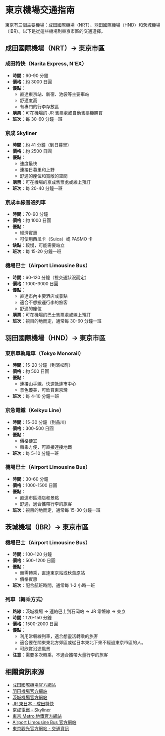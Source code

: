 # 東京機場交通指南

東京有三個主要機場：成田國際機場（NRT）、羽田國際機場（HND）和茨城機場（IBR）。以下是從這些機場到東京市區的交通選擇。

## 成田國際機場（NRT）→ 東京市區

### 成田特快（Narita Express, N'EX）

- **時間**：60-90 分鐘
- **價格**：約 3000 日圓
- **優點**：
  - 直達東京站、新宿、池袋等主要車站
  - 舒適度高
  - 有專門的行李存放區
- **購票**：可在機場的 JR 售票處或自動售票機購買
- **班次**：每 30-60 分鐘一班

### 京成 Skyliner

- **時間**：約 41 分鐘（到日暮里）
- **價格**：約 2500 日圓
- **優點**：
  - 速度最快
  - 連接日暮里和上野
  - 舒適的座位和寬敞的空間
- **購票**：可在機場的京成售票處或線上預訂
- **班次**：每 20-40 分鐘一班

### 京成本線普通列車

- **時間**：70-90 分鐘
- **價格**：約 1000 日圓
- **優點**：
  - 經濟實惠
  - 可使用西瓜卡（Suica）或 PASMO 卡
- **缺點**：較慢，可能需要站立
- **班次**：每 15-20 分鐘一班

### 機場巴士（Airport Limousine Bus）

- **時間**：60-120 分鐘（視交通狀況而定）
- **價格**：1000-3000 日圓
- **優點**：
  - 直達市內主要酒店或景點
  - 適合不想搬運行李的旅客
  - 舒適的座位
- **購票**：可在機場的巴士售票處或線上預訂
- **班次**：視目的地而定，通常每 30-60 分鐘一班

## 羽田國際機場（HND）→ 東京市區

### 東京單軌電車（Tokyo Monorail）

- **時間**：15-20 分鐘（到濱松町）
- **價格**：約 500 日圓
- **優點**：
  - 連接山手線，快速抵達市中心
  - 景色優美，可欣賞東京灣
- **班次**：每 4-10 分鐘一班

### 京急電鐵（Keikyu Line）

- **時間**：15-30 分鐘（到品川）
- **價格**：300-500 日圓
- **優點**：
  - 價格便宜
  - 轉乘方便，可直接連接地鐵
- **班次**：每 5-10 分鐘一班

### 機場巴士（Airport Limousine Bus）

- **時間**：30-60 分鐘
- **價格**：1000-1500 日圓
- **優點**：
  - 直達市區酒店和景點
  - 舒適，適合攜帶行李的旅客
- **班次**：視目的地而定，通常每 15-30 分鐘一班

## 茨城機場（IBR）→ 東京市區

### 機場巴士（Airport Limousine Bus）

- **時間**：100-120 分鐘
- **價格**：500-1200 日圓
- **優點**：
  - 無需轉乘，直達東京站或秋葉原站
  - 價格實惠
- **班次**：配合航班時間，通常每 1-2 小時一班

### 列車（轉乘方式）

- **路線**：茨城機場 → 連絡巴士到石岡站 → JR 常磐線 → 東京
- **時間**：120-150 分鐘
- **價格**：1500-2000 日圓
- **優點**：
  - 利用常磐線列車，適合想靈活轉乘的旅客
  - 適合要在關東東北方郊區或從日本東北下來不經過東京市區的人。
  - 可欣賞沿途風景
- **注意**：需要多次轉乘，不適合攜帶大量行李的旅客

## 相關資訊來源

- [成田國際機場官方網站](https://www.narita-airport.jp/ch2/)
- [羽田機場官方網站](https://tokyo-haneda.com/zh-CHT/index.html)
- [茨城機場官方網站](https://www.ibaraki-airport.net/en/)
- [JR 東日本 - 成田特快](https://www.jreast.co.jp/tc/nex/)
- [京成電鐵 - Skyliner](https://www.keisei.co.jp/keisei/tetudou/skyliner/tc/index.php)
- [東京 Metro 地鐵官方網站](https://www.tokyometro.jp/tcn/)
- [Airport Limousine Bus 官方網站](https://www.limousinebus.co.jp/en/)
- [東京觀光官方網站 - 交通資訊](https://www.gotokyo.org/tc/plan/getting-around/index.html)
